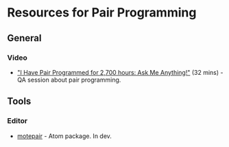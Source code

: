 # Resources for Pair Programming

## General

### Video

- ["I Have Pair Programmed for 2,700 hours: Ask Me Anything!"](https://www.youtube.com/watch?v=rIcUXcyC6BA) (32 mins) - QA session about pair programming.

## Tools

### Editor

- [motepair](https://github.com/motepair/motepair) - Atom package. In dev.
